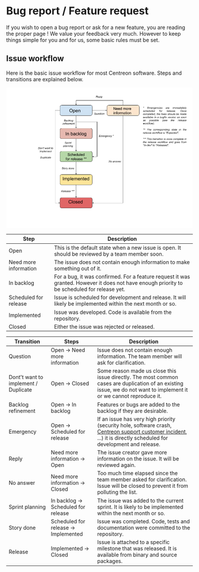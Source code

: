# Bug report / Feature request #

If you wish to open a bug report or ask for a new feature, you are
reading the proper page ! We value your feedback very much. However to
keep things simple for you and for us, some basic rules must be set.

## Issue workflow ##

Here is the basic issue workflow for most Centreon software. Steps and
transitions are explained below.

![Centreon issue workflow](issue-workflow.png)

Step | Description
-----|------------
Open | This is the default state when a new issue is open. It should be reviewed by a team member soon.
Need more information | The issue does not contain enough information to make something out of it.
In backlog | For a bug, it was confirmed. For a feature request it was granted. However it does not have enough priority to be scheduled for release yet.
Scheduled for release | Issue is scheduled for development and release. It will likely be implemented within the next month or so.
Implemented | Issue was developed. Code is available from the repository.
Closed | Either the issue was rejected or released.

Transition | Steps | Description
-----------|-------|------------
Question | Open -> Need more information | Issue does not contain enough information. The team member will ask for clarification.
Dont't want to implement / Duplicate | Open -> Closed | Some reason made us close this issue directly. The most common cases are duplication of an existing issue, we do not want to implement it or we cannot reproduce it.
Backlog refinement | Open -> In backlog | Features or bugs are added to the backlog if they are desirable.
Emergency | Open -> Scheduled for release | If an issue has very high priority (security hole, software crash, [Centreon support customer incident](https://www.centreon.com/en/technical-support-expertise/support/), ...) it is directly scheduled for development and release.
Reply | Need more information -> Open | The issue creator gave more information on the issue. It will be reviewed again.
No answer | Need more information -> Closed | Too much time elapsed since the team member asked for clarification. Issue will be closed to prevent it from polluting the list.
Sprint planning | In backlog -> Scheduled for release | The issue was added to the current sprint. It is likely to be implemented within the next month or so.
Story done | Scheduled for release -> Implemented | Issue was completed. Code, tests and documentation were committed to the repository.
Release | Implemented -> Closed | Issue is attached to a specific milestone that was released. It is available from binary and source packages.
